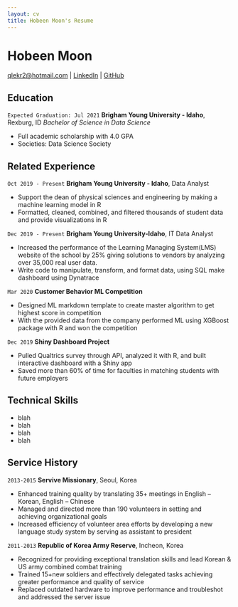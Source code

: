 ```yaml
---
layout: cv
title: Hobeen Moon's Resume
---
```

# Hobeen Moon

<div id="webaddress">
<a href="moo18024@byui.edu">qlekr2@hotmail.com</a>
| <a href="www.linkedin.com/in/hobeen-moon">LinkedIn</a>
| <a href="https://hobeen-moon.github.io/MoonHobeen_resume/.">GitHub</a>
</div>

<!-- https://www.monique.tech/the-art-of-markdown -->

## Education

`Expected Graduation: Jul 2021`
__Brigham Young University - Idaho__, Rexburg, ID 
*Bachelor of Science in Data Science*
- Full academic scholarship with 4.0 GPA
- Societies: Data Science Society

## Related Experience

`Oct 2019 - Present`
__Brigham Young University - Idaho__, Data Analyst 

- Support the dean of physical sciences and engineering by making a machine learning model in R
- Formatted, cleaned, combined, and filtered thousands of student data and provide visualizations in R 

`Dec 2019 - Present`
__Brigham Young University-Idaho__, IT Data Analyst 

- Increased the performance of the Learning Managing System(LMS) website of the school by 25%
giving solutions to vendors by analyzing over 35,000 real user data. 
- Write code to manipulate, transform, and format data, using SQL make dashboard using Dynatrace

`Mar 2020`
__Customer Behavior ML Competition__

- Designed ML markdown template to create master algorithm to get highest score in competition
- With the provided data from the company performed ML using XGBoost package with R and won the
competition

`Dec 2019`
__Shiny Dashboard Project__

- Pulled Qualtrics survey through API, analyzed it with R, and built interactive dashboard with a Shiny app 
- Saved more than 60% of time for faculties in matching students with future employers 

## Technical Skills
- blah
- blah
- blah
- blah

## Service History

`2013-2015`
__Servive Missionary__, Seoul, Korea

- Enhanced training quality by translating 35+ meetings in English – Korean, English – Chinese
- Managed and directed more than 190 volunteers in setting and achieving organizational goals
- Increased efficiency of volunteer area efforts by developing a new language study system by serving as
assistant to president 

`2011-2013`
__Republic of Korea Army Reserve__, Incheon, Korea

- Recognized for providing exceptional translation skills and lead Korean & US army combined combat
training
- Trained 15+new soldiers and effectively delegated tasks achieving greater performance and quality of
service
- Replaced outdated hardware to improve performance and troubleshot and addressed the server issue
<!-- ### Footer

Last updated: May 2013 -->


